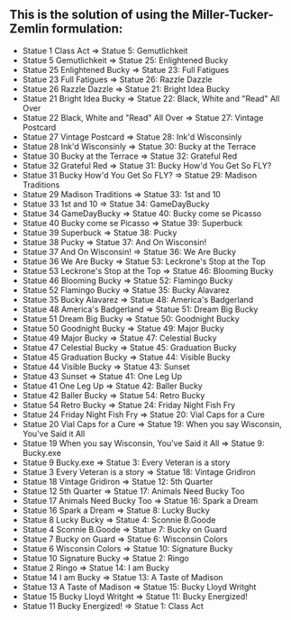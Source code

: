 ## This is the solution of using the Miller-Tucker-Zemlin formulation:

- Statue 1 Class Act => Statue 5: Gemutlichkeit 
- Statue 5 Gemutlichkeit => Statue 25: Enlightened Bucky
- Statue 25 Enlightened Bucky => Statue 23: Full Fatigues
- Statue 23 Full Fatigues => Statue 26: Razzle Dazzle
- Statue 26 Razzle Dazzle => Statue 21: Bright Idea Bucky
- Statue 21 Bright Idea Bucky => Statue 22: Black, White and "Read" All Over
- Statue 22 Black, White and "Read" All Over => Statue 27: Vintage Postcard
- Statue 27 Vintage Postcard => Statue 28: Ink'd Wisconsinly
- Statue 28 Ink'd Wisconsinly => Statue 30: Bucky at the Terrace
- Statue 30 Bucky at the Terrace => Statue 32: Grateful Red
- Statue 32 Grateful Red => Statue 31: Bucky How'd You Get So FLY?
- Statue 31 Bucky How'd You Get So FLY? => Statue 29: Madison Traditions
- Statue 29 Madison Traditions => Statue 33: 1st and 10
- Statue 33 1st and 10 => Statue 34: GameDayBucky
- Statue 34 GameDayBucky => Statue 40: Bucky come se Picasso
- Statue 40 Bucky come se Picasso => Statue 39: Superbuck
- Statue 39 Superbuck => Statue 38: Pucky 
- Statue 38 Pucky  => Statue 37: And On Wisconsin!
- Statue 37 And On Wisconsin! => Statue 36: We Are Bucky
- Statue 36 We Are Bucky => Statue 53: Leckrone's Stop at the Top
- Statue 53 Leckrone's Stop at the Top => Statue 46: Blooming Bucky
- Statue 46 Blooming Bucky => Statue 52: Flamingo Bucky
- Statue 52 Flamingo Bucky => Statue 35: Bucky Alavarez
- Statue 35 Bucky Alavarez => Statue 48: America's Badgerland
- Statue 48 America's Badgerland => Statue 51: Dream Big Bucky
- Statue 51 Dream Big Bucky => Statue 50: Goodnight Bucky
- Statue 50 Goodnight Bucky => Statue 49: Major Bucky
- Statue 49 Major Bucky => Statue 47: Celestial Bucky
- Statue 47 Celestial Bucky => Statue 45: Graduation Bucky
- Statue 45 Graduation Bucky => Statue 44: Visible Bucky
- Statue 44 Visible Bucky => Statue 43: Sunset 
- Statue 43 Sunset  => Statue 41: One Leg Up
- Statue 41 One Leg Up => Statue 42: Baller Bucky
- Statue 42 Baller Bucky => Statue 54: Retro Bucky
- Statue 54 Retro Bucky => Statue 24: Friday Night Fish Fry
- Statue 24 Friday Night Fish Fry => Statue 20: Vial Caps for a Cure
- Statue 20 Vial Caps for a Cure => Statue 19: When you say Wisconsin, You've Said it All
- Statue 19 When you say Wisconsin, You've Said it All => Statue 9: Bucky.exe
- Statue 9 Bucky.exe => Statue 3: Every Veteran is a story
- Statue 3 Every Veteran is a story => Statue 18: Vintage Gridiron
- Statue 18 Vintage Gridiron => Statue 12: 5th Quarter
- Statue 12 5th Quarter => Statue 17: Animals Need Bucky Too
- Statue 17 Animals Need Bucky Too => Statue 16: Spark a Dream 
- Statue 16 Spark a Dream  => Statue 8: Lucky Bucky
- Statue 8 Lucky Bucky => Statue 4: Sconnie B.Goode
- Statue 4 Sconnie B.Goode => Statue 7: Bucky on Guard
- Statue 7 Bucky on Guard => Statue 6: Wisconsin Colors
- Statue 6 Wisconsin Colors => Statue 10: Signature Bucky
- Statue 10 Signature Bucky => Statue 2: Ringo
- Statue 2 Ringo => Statue 14: I am Bucky
- Statue 14 I am Bucky => Statue 13: A Taste of Madison
- Statue 13 A Taste of Madison => Statue 15: Bucky Lloyd Writght
- Statue 15 Bucky Lloyd Writght => Statue 11: Bucky Energized!
- Statue 11 Bucky Energized! => Statue 1: Class Act
